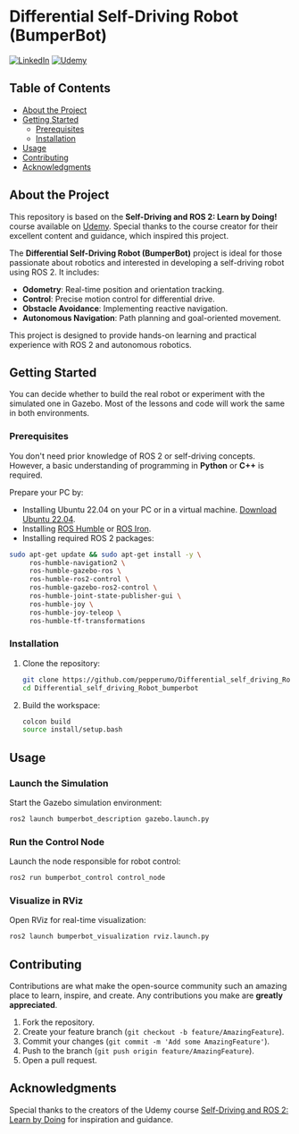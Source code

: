 # Differential Self-Driving Robot (BumperBot)
[![LinkedIn][linkedin-shield]][linkedin-url]
[![Udemy][udemy-shield]][udemy-url]

## Table of Contents

* [About the Project](#about-the-project)
* [Getting Started](#getting-started)
  * [Prerequisites](#prerequisites)
  * [Installation](#installation)
* [Usage](#usage)
* [Contributing](#contributing)
* [Acknowledgments](#acknowledgments)

<!-- ABOUT THE PROJECT -->  
## About the Project

This repository is based on the **Self-Driving and ROS 2: Learn by Doing!** course available on [Udemy](https://www.udemy.com/course/self-driving-and-ros-2-learn-by-doing-odometry-control/). Special thanks to the course creator for their excellent content and guidance, which inspired this project.

The **Differential Self-Driving Robot (BumperBot)** project is ideal for those passionate about robotics and interested in developing a self-driving robot using ROS 2. It includes:

- **Odometry**: Real-time position and orientation tracking.
- **Control**: Precise motion control for differential drive.
- **Obstacle Avoidance**: Implementing reactive navigation.
- **Autonomous Navigation**: Path planning and goal-oriented movement.

This project is designed to provide hands-on learning and practical experience with ROS 2 and autonomous robotics.

<!-- GETTING STARTED -->
## Getting Started

You can decide whether to build the real robot or experiment with the simulated one in Gazebo. Most of the lessons and code will work the same in both environments.

### Prerequisites

You don't need prior knowledge of ROS 2 or self-driving concepts. However, a basic understanding of programming in **Python** or **C++** is required.

Prepare your PC by:

* Installing Ubuntu 22.04 on your PC or in a virtual machine. [Download Ubuntu 22.04](https://ubuntu.com/download/).
* Installing [ROS Humble](https://docs.ros.org/en/humble/Installation/Ubuntu-Install-Debians.html) or [ROS Iron](https://docs.ros.org/en/iron/Installation/Ubuntu-Install-Debians.html).
* Installing required ROS 2 packages:

```bash
sudo apt-get update && sudo apt-get install -y \
     ros-humble-navigation2 \
     ros-humble-gazebo-ros \
     ros-humble-ros2-control \
     ros-humble-gazebo-ros2-control \
     ros-humble-joint-state-publisher-gui \
     ros-humble-joy \
     ros-humble-joy-teleop \
     ros-humble-tf-transformations
```

### Installation

1. Clone the repository:

   ```bash
   git clone https://github.com/pepperumo/Differential_self_driving_Robot_bumperbot.git
   cd Differential_self_driving_Robot_bumperbot
   ```

2. Build the workspace:

   ```bash
   colcon build
   source install/setup.bash
   ```

<!-- USAGE -->
## Usage

### Launch the Simulation

Start the Gazebo simulation environment:

```bash
ros2 launch bumperbot_description gazebo.launch.py
```

### Run the Control Node

Launch the node responsible for robot control:

```bash
ros2 run bumperbot_control control_node
```

### Visualize in RViz

Open RViz for real-time visualization:

```bash
ros2 launch bumperbot_visualization rviz.launch.py
```

<!-- CONTRIBUTING -->
## Contributing

Contributions are what make the open-source community such an amazing place to learn, inspire, and create. Any contributions you make are **greatly appreciated**.

1. Fork the repository.
2. Create your feature branch (`git checkout -b feature/AmazingFeature`).
3. Commit your changes (`git commit -m 'Add some AmazingFeature'`).
4. Push to the branch (`git push origin feature/AmazingFeature`).
5. Open a pull request.

<!-- ACKNOWLEDGMENTS -->
## Acknowledgments

Special thanks to the creators of the Udemy course [Self-Driving and ROS 2: Learn by Doing](https://www.udemy.com/course/self-driving-and-ros-2-learn-by-doing-odometry-control/) for inspiration and guidance.

<!-- MARKDOWN LINKS & IMAGES -->
[linkedin-shield]: https://img.shields.io/badge/-LinkedIn-black.svg?style=flat-square&logo=linkedin&colorB=555
[linkedin-url]: https://www.linkedin.com/in/giuseppe-rumore-b2599961
[udemy-shield]: https://img.shields.io/badge/-Udemy-black.svg?style=flat-square&logo=udemy&colorB=555
[udemy-url]: https://www.udemy.com/course/self-driving-and-ros-2-learn-by-doing-odometry-control/?referralCode=50BCC4E84DB2DB09BFB3
